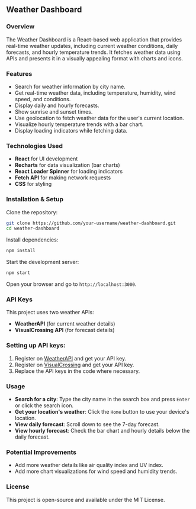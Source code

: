 ## Weather Dashboard

### Overview
The Weather Dashboard is a React-based web application that provides real-time weather updates, including current weather conditions, daily forecasts, and hourly temperature trends. It fetches weather data using APIs and presents it in a visually appealing format with charts and icons.

### Features
- Search for weather information by city name.
- Get real-time weather data, including temperature, humidity, wind speed, and conditions.
- Display daily and hourly forecasts.
- Show sunrise and sunset times.
- Use geolocation to fetch weather data for the user's current location.
- Visualize hourly temperature trends with a bar chart.
- Display loading indicators while fetching data.

### Technologies Used
- **React** for UI development
- **Recharts** for data visualization (bar charts)
- **React Loader Spinner** for loading indicators
- **Fetch API** for making network requests
- **CSS** for styling

### Installation & Setup
Clone the repository:
```sh
git clone https://github.com/your-username/weather-dashboard.git
cd weather-dashboard
```
Install dependencies:
```sh
npm install
```
Start the development server:
```sh
npm start
```
Open your browser and go to `http://localhost:3000`.

### API Keys
This project uses two weather APIs:
- **WeatherAPI** (for current weather details)
- **VisualCrossing API** (for forecast details)

### Setting up API keys:
1. Register on [WeatherAPI](https://www.weatherapi.com/) and get your API key.
2. Register on [VisualCrossing](https://www.visualcrossing.com/) and get your API key.
3. Replace the API keys in the code where necessary.

### Usage
- **Search for a city**: Type the city name in the search box and press `Enter` or click the search icon.
- **Get your location's weather**: Click the `Home` button to use your device's location.
- **View daily forecast**: Scroll down to see the 7-day forecast.
- **View hourly forecast**: Check the bar chart and hourly details below the daily forecast.

### Potential Improvements
- Add more weather details like air quality index and UV index.
- Add more chart visualizations for wind speed and humidity trends.

### License
This project is open-source and available under the MIT License.

